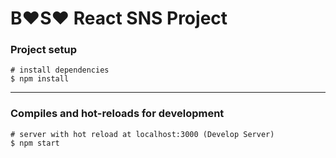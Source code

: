 # B♥️S♥️ React SNS Project

### Project setup

```
# install dependencies
$ npm install
```
***

### Compiles and hot-reloads for development

```
# server with hot reload at localhost:3000 (Develop Server)
$ npm start
```
